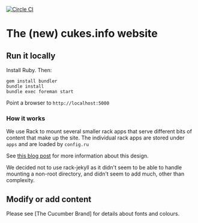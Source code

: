 [![Circle CI](https://circleci.com/gh/cucumber/website/tree/master.svg?style=svg)](https://circleci.com/gh/cucumber/website/tree/master)

# The (new) cukes.info website

## Run it locally

Install Ruby. Then:

    gem install bundler
    bundle install
    bundle exec foreman start

Point a browser to `http://localhost:5000`

### How it works

We use Rack to mount several smaller rack apps that serve different bits of content that make up the site. The individual rack apps are stored under `apps` and are loaded by `config.ru`

See [this blog post](http://mwmanning.com/2011/12/04/Jekyll-on-Heroku-Part-2.html) for more information about this design.

We decided not to use rack-jekyll as it didn't seem to be able to handle mounting a non-root directory, and didn't seem to add much, other than complexity.

## Modify or add content

Please see [The Cucumber Brand] for details about fonts and colours.
